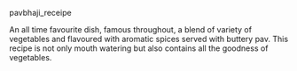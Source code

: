 pavbhaji_receipe

An all time favourite dish, famous throughout, a blend of variety of vegetables and flavoured with aromatic spices served with buttery pav. This recipe is not only mouth watering but also contains all the goodness of vegetables.



